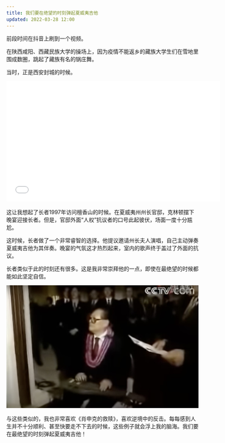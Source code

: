 ```yaml
---
title: 我们要在绝望的时刻弹起夏威夷吉他
updated: 2022-03-28 12:00
---
```


前段时间在抖音上刷到一个视频。

在陕西咸阳、西藏民族大学的操场上，因为疫情不能返乡的藏族大学生们在雪地里围成数圈，跳起了藏族有名的锅庄舞。

当时，正是西安封城的时候。

<iframe width="560" height="315" src="//player.bilibili.com/player.html?aid=765909369&bvid=BV1tr4y1e7xq&cid=491090762&page=1" scrolling="no" border="0" frameborder="no" framespacing="0" allowfullscreen="true"> </iframe>

<div class="divider"></div>

这让我想起了长者1997年访问檀香山的时候。在夏威夷州州长官邸，克林顿摆下晚宴迎接长者。但是，官邸外面“人权”抗议者的口号此起彼伏，场面一度十分尴尬。

这时候，长者做了一个非常睿智的选择。他提议邀请州长夫人演唱，自己主动弹奏夏威夷吉他为其伴奏。晚宴的气氛这才热烈起来，室内的歌声终于盖过了外面的抗议。

长者类似于此的时刻还有很多。这是我非常崇拜他的一点，即使在最绝望的时候都能如此坚定自信。

<p align="center">
<img src="/images/hawaii_guitar.jpg" alt="hawaii_guitar" width="800"/>
</p>

<div class="divider"></div>

与这些类似的，我也非常喜欢《肖申克的救赎》，喜欢逆境中的反击。每每感到人生并不十分顺利、甚至快要走不下去的时候，这些例子就会浮上我的脑海。我们要在最绝望的时刻弹起夏威夷吉他！



